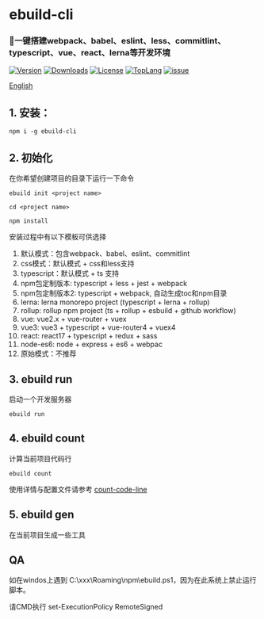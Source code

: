 <!--
 * @Author: tackchen
 * @Date: 2022-09-30 23:25:39
 * @Description: Coding something
-->
# ebuild-cli

### 🚀一键搭建webpack、babel、eslint、less、commitlint、typescript、vue、react、lerna等开发环境

<p>
    <a href="https://www.npmjs.com/package/ebuild-cli"><img src="https://img.shields.io/npm/v/ebuild-cli.svg" alt="Version"></a>
    <a href="https://npmcharts.com/compare/ebuild-cli?minimal=true"><img src="https://img.shields.io/npm/dm/ebuild-cli.svg" alt="Downloads"></a>
    <a href="https://github.com/theajack/ebuild-cli/blob/master/LICENSE"><img src="https://img.shields.io/npm/l/ebuild-cli.svg" alt="License"></a>
    <a href="https://github.com/theajack/ebuild-cli/search?l=javascript"><img src="https://img.shields.io/github/languages/top/theajack/ebuild-cli.svg" alt="TopLang"></a>
    <a href="https://github.com/theajack/ebuild-cli/issues"><img src="https://img.shields.io/github/issues-closed/theajack/ebuild-cli.svg" alt="issue"></a>
</p>

[English](https://github.com/theajack/ebuild-cli/blob/master/README.md)

## 1. 安装：

```
npm i -g ebuild-cli
```

## 2. 初始化

在你希望创建项目的目录下运行一下命令

```
ebuild init <project name>

cd <project name>

npm install
```

安装过程中有以下模板可供选择

1. 默认模式：包含webpack、babel、eslint、commitlint
2. css模式：默认模式 + css和less支持
3. typescript：默认模式 + ts 支持
4. npm包定制版本: typescript + less + jest + webpack
5. npm包定制版本2: typescript + webpack, 自动生成toc和npm目录
6. lerna: lerna monorepo project (typescript + lerna + rollup)
7. rollup: rollup npm project (ts + rollup + esbuild + github workflow)
8. vue: vue2.x + vue-router + vuex
9. vue3: vue3 + typescript + vue-router4 + vuex4
10. react: react17 + typescript + redux + sass
11. node-es6: node + express + es6 + webpac
12. 原始模式：不推荐

## 3. ebuild run

启动一个开发服务器

```
ebuild run
```

## 4. ebuild count

计算当前项目代码行

```
ebuild count
```

使用详情与配置文件请参考 [count-code-line](https://github.com/theajack/count-code-line)

## 5. ebuild gen

在当前项目生成一些工具

## QA

如在windos上遇到 C:\xxx\Roaming\npm\ebuild.ps1，因为在此系统上禁止运行脚本。

请CMD执行 set-ExecutionPolicy RemoteSigned